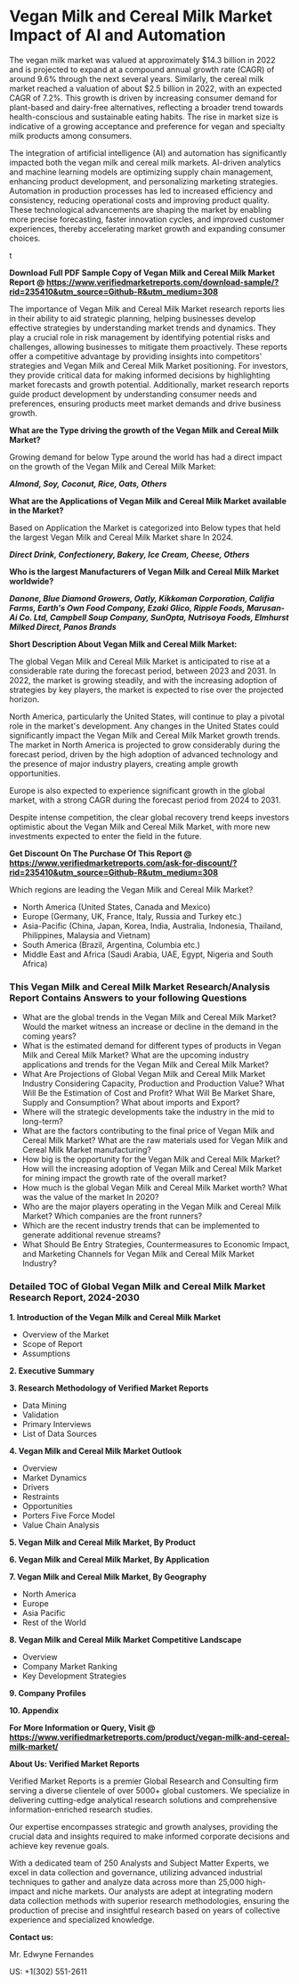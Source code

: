 <meta name="title" content="Global Vegan Milk and Cereal Milk Market Impact of AI and Automation"><meta name="description" content="The vegan milk market was valued at approximately $14.3 billion in 2022 and is projected to expand at a compound annual growth rate (CAGR) of around 9.6% through the n"><meta name="title" content="Vegan Milk and Cereal Milk Market Size, Share, Scope, Trends, Growth, Opportunities, Analysis, Forecast"><h1>Vegan Milk and Cereal Milk Market Impact of AI and Automation</h1><p>The vegan milk market was valued at approximately $14.3 billion in 2022 and is projected to expand at a compound annual growth rate (CAGR) of around 9.6% through the next several years. Similarly, the cereal milk market reached a valuation of about $2.5 billion in 2022, with an expected CAGR of 7.2%. This growth is driven by increasing consumer demand for plant-based and dairy-free alternatives, reflecting a broader trend towards health-conscious and sustainable eating habits. The rise in market size is indicative of a growing acceptance and preference for vegan and specialty milk products among consumers.</p><p>The integration of artificial intelligence (AI) and automation has significantly impacted both the vegan milk and cereal milk markets. AI-driven analytics and machine learning models are optimizing supply chain management, enhancing product development, and personalizing marketing strategies. Automation in production processes has led to increased efficiency and consistency, reducing operational costs and improving product quality. These technological advancements are shaping the market by enabling more precise forecasting, faster innovation cycles, and improved customer experiences, thereby accelerating market growth and expanding consumer choices.</p>t</p><p id="" class=""><strong>Download Full PDF Sample Copy of Vegan Milk and Cereal Milk Market Report @ <a href="https://www.verifiedmarketreports.com/download-sample/?rid=235410&utm_source=Github-R&utm_medium=308" target="_blank">https://www.verifiedmarketreports.com/download-sample/?rid=235410&utm_source=Github-R&utm_medium=308</a></strong></p><p>The importance of&nbsp;Vegan Milk and Cereal Milk Market research reports lies in their ability to aid strategic planning, helping businesses develop effective strategies by understanding market trends and dynamics. They play a crucial role in risk management by identifying potential risks and challenges, allowing businesses to mitigate them proactively. These reports offer a competitive advantage by providing insights into competitors' strategies and Vegan Milk and Cereal Milk Market positioning. For investors, they provide critical data for making informed decisions by highlighting market forecasts and growth potential. Additionally, market research reports guide product development by understanding consumer needs and preferences, ensuring products meet market demands and drive business growth.</p><p><strong>What are the&nbsp;Type driving the growth of the Vegan Milk and Cereal Milk Market?</strong></p><p id="" class="">Growing demand for below Type around the world has had a direct impact on the growth of the Vegan Milk and Cereal Milk Market:</p><em><strong>Almond, Soy, Coconut, Rice, Oats, Others</strong></em></p><strong>What are the&nbsp;Applications&nbsp;of Vegan Milk and Cereal Milk Market available in the Market?</strong></p><p id="" class="">Based on Application the Market is categorized into Below types that held the largest Vegan Milk and Cereal Milk Market share In 2024.</p><em><strong>Direct Drink, Confectionery, Bakery, Ice Cream, Cheese, Others</strong></em></p><strong>Who is the largest Manufacturers of Vegan Milk and Cereal Milk Market worldwide?</strong></p><p><em><strong>Danone, Blue Diamond Growers, Oatly, Kikkoman Corporation, Califia Farms, Earth's Own Food Company, Ezaki Glico, Ripple Foods, Marusan-Ai Co. Ltd, Campbell Soup Company, SunOpta, Nutrisoya Foods, Elmhurst Milked Direct, Panos Brands</strong></em></p><p id="" class=""><strong>Short Description About Vegan Milk and Cereal Milk Market:</strong></p><p>The global Vegan Milk and Cereal Milk Market is anticipated to rise at a considerable rate during the forecast period, between 2023 and 2031. In 2022, the market is growing steadily, and with the increasing adoption of strategies by key players, the market is expected to rise over the projected horizon.</p><p>North America, particularly the United States, will continue to play a pivotal role in the market's development. Any changes in the United States could significantly impact the Vegan Milk and Cereal Milk Market growth trends. The market in North America is projected to grow considerably during the forecast period, driven by the high adoption of advanced technology and the presence of major industry players, creating ample growth opportunities.</p><p>Europe is also expected to experience significant growth in the global market, with a strong CAGR during the forecast period from 2024 to 2031.</p><p>Despite intense competition, the clear global recovery trend keeps investors optimistic about the Vegan Milk and Cereal Milk Market, with more new investments expected to enter the field in the future.</p><p id="" class=""><strong>Get Discount On The Purchase Of This Report @ <a href="https://www.verifiedmarketreports.com/ask-for-discount/?rid=235410&utm_source=Github-R&utm_medium=308" target="_blank">https://www.verifiedmarketreports.com/ask-for-discount/?rid=235410&utm_source=Github-R&utm_medium=308</a></strong></p>Which regions are leading the Vegan Milk and Cereal Milk Market?</p><ul><li>North America (United States, Canada and Mexico)</li><li>Europe (Germany, UK, France, Italy, Russia and Turkey etc.)</li><li>Asia-Pacific (China, Japan, Korea, India, Australia, Indonesia, Thailand, Philippines, Malaysia and Vietnam)</li><li>South America (Brazil, Argentina, Columbia etc.)</li><li>Middle East and Africa (Saudi Arabia, UAE, Egypt, Nigeria and South Africa)</li></ul><h3 id="" class="">This Vegan Milk and Cereal Milk Market Research/Analysis Report Contains Answers to your following Questions</h3><ul><li>What are the global trends in the Vegan Milk and Cereal Milk Market? Would the market witness an increase or decline in the demand in the coming years?</li><li>What is the estimated demand for different types of products in Vegan Milk and Cereal Milk Market? What are the upcoming industry applications and trends for the Vegan Milk and Cereal Milk Market?</li><li>What Are Projections of Global Vegan Milk and Cereal Milk Market Industry Considering Capacity, Production and Production Value? What Will Be the Estimation of Cost and Profit? What Will Be Market Share, Supply and Consumption? What about imports and Export?</li><li>Where will the strategic developments take the industry in the mid to long-term?</li><li>What are the factors contributing to the final price of Vegan Milk and Cereal Milk Market? What are the raw materials used for Vegan Milk and Cereal Milk Market manufacturing?</li><li>How big is the opportunity for the Vegan Milk and Cereal Milk Market? How will the increasing adoption of Vegan Milk and Cereal Milk Market for mining impact the growth rate of the overall market?</li><li>How much is the global Vegan Milk and Cereal Milk Market worth? What was the value of the market In 2020?</li><li>Who are the major players operating in the Vegan Milk and Cereal Milk Market? Which companies are the front runners?</li><li>Which are the recent industry trends that can be implemented to generate additional revenue streams?</li><li>What Should Be Entry Strategies, Countermeasures to Economic Impact, and Marketing Channels for Vegan Milk and Cereal Milk Market Industry?</li></ul><h3 id="" class="">Detailed TOC of Global Vegan Milk and Cereal Milk Market Research Report, 2024-2030</h3><p id="" class=""><strong>1. Introduction of the Vegan Milk and Cereal Milk Market</strong></p><ul><li>Overview of the Market</li><li>Scope of Report</li><li>Assumptions</li></ul><p id="" class=""><strong>2. Executive Summary</strong></p><p id="" class=""><strong>3. Research Methodology of Verified Market Reports</strong></p><ul><li>Data Mining</li><li>Validation</li><li>Primary Interviews</li><li>List of Data Sources</li></ul><p id="" class=""><strong>4. Vegan Milk and Cereal Milk Market Outlook</strong></p><ul><li>Overview</li><li>Market Dynamics</li><li>Drivers</li><li>Restraints</li><li>Opportunities</li><li>Porters Five Force Model</li><li>Value Chain Analysis</li></ul><p id="" class=""><strong>5. Vegan Milk and Cereal Milk Market, By Product</strong></p><p id="" class=""><strong>6. Vegan Milk and Cereal Milk Market, By Application</strong></p><p id="" class=""><strong>7. Vegan Milk and Cereal Milk Market, By Geography</strong></p><ul><li>North America</li><li>Europe</li><li>Asia Pacific</li><li>Rest of the World</li></ul><p id="" class=""><strong>8. Vegan Milk and Cereal Milk Market Competitive Landscape</strong></p><ul><li>Overview</li><li>Company Market Ranking</li><li>Key Development Strategies</li></ul><p id="" class=""><strong>9. Company Profiles</strong></p><p id="" class=""><strong>10. Appendix</strong></p><p id="" class=""><strong>For More Information or Query, Visit @ <a href="https://www.verifiedmarketreports.com/product/vegan-milk-and-cereal-milk-market/" target="_blank">https://www.verifiedmarketreports.com/product/vegan-milk-and-cereal-milk-market/</a></strong></p><p id="" class=""><strong>About Us: Verified Market Reports</strong></p><p id="" class="">Verified Market Reports is a premier Global Research and Consulting firm serving a diverse clientele of over 5000+ global customers. We specialize in delivering cutting-edge analytical research solutions and comprehensive information-enriched research studies.</p><p id="" class="">Our expertise encompasses strategic and growth analyses, providing the crucial data and insights required to make informed corporate decisions and achieve key revenue goals.</p><p id="" class="">With a dedicated team of 250 Analysts and Subject Matter Experts, we excel in data collection and governance, utilizing advanced industrial techniques to gather and analyze data across more than 25,000 high-impact and niche markets. Our analysts are adept at integrating modern data collection methods with superior research methodologies, ensuring the production of precise and insightful research based on years of collective experience and specialized knowledge.</p><p id="" class=""><strong>Contact us:</strong></p><p id="" class="">Mr. Edwyne Fernandes</p><p id="" class="">US: +1(302) 551-2611</p>